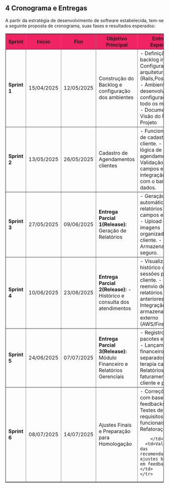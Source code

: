 ## **4 Cronograma e Entregas**

<p style="text-align: justify;">A partir da estratégia de desenvolvimento de software estabelecida, tem-se a seguinte proposta de cronograma,  suas fases e resultados esperados:</p>

<table border="1">
  <thead style="background-color: #F02464;">
    <tr>
      <th><strong>Sprint</strong></th>
      <th><strong>Início</strong></th>
      <th><strong>Fim</strong></th>
      <th><strong>Objetivo Principal</strong></th>
      <th><strong>Entregas Esperadas</strong></th>
      <th><strong>Validação do Cliente</strong></th>
    </tr>
  </thead>
  <tbody>
    <tr>
      <td><strong>Sprint 1</strong></td>
      <td>15/04/2025</td>
      <td>12/05/2025</td>
      <td>Construção do Backlog e configuração dos ambientes</td>
        <td>- Definição do backlog  inicial.  
            - Configuração da  
            arquitetura (Rails,PostgreSQL).  
            - Ambiente de desenvolvimento configurado para todo os membros.
            - Documento de Visão do Produto e Projeto
        </td>
      <td>Revisão do backlog e confirmação de prioridades.</td>
</td>
    </tr>
    <tr>
      <td><strong>Sprint 2</strong></td>
      <td>13/05/2025</td>
      <td>26/05/2025</td>
      <td>Cadastro de Agendamentos clientes</td>
        <td>
            - Funcionalidade de cadastro de cliente.
            - Tela e lógica de agendamento.
            - Validação de campos e integração inicial com o banco de dados.
        </td>
      <td>Cliente testa o cadastro e simula agendamentos</td>
    </tr>
    <tr>
      <td><strong>Sprint 3</strong></td>
      <td>27/05/2025</td>
      <td>09/06/2025</td>
      <td><strong>Entrega Parcial 1(Release): </strong>Geração de Relatórios</td>
        <td>
            - Geração automática de relatórios com campos editáveis.
            - Upload de imagens organizadas por cliente.
            - Armazenamento seguro.
        </td>
      <td>O cliente valida a praticidade e organização dos relatórios. Subimos para produção</td>
    </tr>
    <tr>
      <td><strong>Sprint 4</strong></td>
      <td>10/06/2025</td>
      <td>23/06/2025</td>
      <td><strong>Entrega Parcial 2(Release): </strong> - Histórico e consulta dos atendimentos</td>
        <td>
            - Visualização do histórico de sessões por cliente.
            - Edição e reenvio de relatórios anteriores.
            - Integração com armazenamento externo (AWS/Firebase).
        </td>
      <td>Avaliação da navegação e funcionalidade do histórico. Avaliação do checkout.</td>
    </tr>
    <tr>
      <td><strong>Sprint 5</strong></td>
      <td>24/06/2025</td>
      <td>07/07/2025</td>
      <td><strong>Entrega Parcial 3(Release): </strong>Módulo Financeiro e Relatórios Gerenciais</td>
        <td>
            - Registro de pacotes e sessões.
            - Lançamentos financeiros separados da terapia capilar.
            - Relatórios de faturamento por cliente e período.
        </td>
      <td>O cliente valida os lançamentos e usabilidade dos relatórios financeiros. Avaliação do Checkout</td>
    </tr>
    <tr>
      <td><strong>Sprint 6</strong></td>
      <td>08/07/2025</td>
      <td>14/07/2025</td>
      <td>Ajustes Finais e Preparação para Homologação</td>
        <td>- Correções gerais com base nos feedbacks.
            - Testes de requisitos não funcionais.
            - Refatoração.
      
        </td>
      <td>Validação das recomendações, ajustes baseados em feedbacks.</td>
    </tr>
  </tbody>
</table>